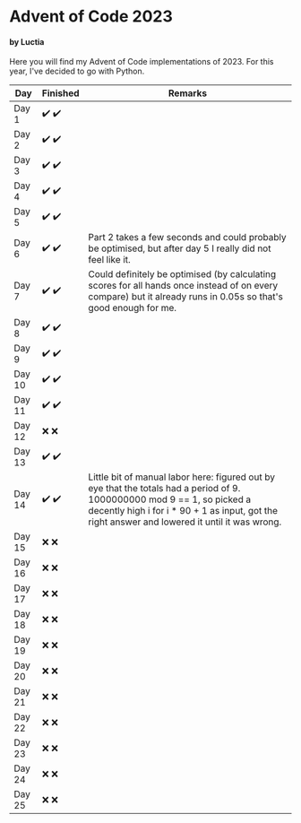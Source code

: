 # Advent of Code 2023
#### by Luctia

Here you will find my Advent of Code implementations of 2023. For this year, I've decided to go with Python.

| Day           | Finished                              | Remarks                                                                                                                                                                                                                    |
| --------------|---------------------------------------|----------------------------------------------------------------------------------------------------------------------------------------------------------------------------------------------------------------------------|
| Day 1         | :heavy_check_mark: :heavy_check_mark: |                                                                                                                                                                                                                            |
| Day 2         | :heavy_check_mark: :heavy_check_mark: |                                                                                                                                                                                                                            |
| Day 3         | :heavy_check_mark: :heavy_check_mark: |                                                                                                                                                                                                                            |
| Day 4         | :heavy_check_mark: :heavy_check_mark: |                                                                                                                                                                                                                            |
| Day 5         | :heavy_check_mark: :heavy_check_mark: |                                                                                                                                                                                                                            |
| Day 6         | :heavy_check_mark: :heavy_check_mark: | Part 2 takes a few seconds and could probably be optimised, but after day 5 I really did not feel like it.                                                                                                                 |
| Day 7         | :heavy_check_mark: :heavy_check_mark: | Could definitely be optimised (by calculating scores for all hands once instead of on every compare) but it already runs in 0.05s so that's good enough for me.                                                            |
| Day 8         | :heavy_check_mark: :heavy_check_mark: |                                                                                                                                                                                                                            |
| Day 9         | :heavy_check_mark: :heavy_check_mark: |                                                                                                                                                                                                                            |
| Day 10        | :heavy_check_mark: :heavy_check_mark: |                                                                                                                                                                                                                            |
| Day 11        | :heavy_check_mark: :heavy_check_mark: |                                                                                                                                                                                                                            |
| Day 12        | :x: :x:                               |                                                                                                                                                                                                                            |
| Day 13        | :heavy_check_mark: :heavy_check_mark: |                                                                                                                                                                                                                            |
| Day 14        | :heavy_check_mark: :heavy_check_mark: | Little bit of manual labor here: figured out by eye that the totals had a period of 9. 1000000000 mod 9 == 1, so picked a decently high i for i * 90 + 1 as input, got the right answer and lowered it until it was wrong. |
| Day 15        | :x: :x:                               |                                                                                                                                                                                                                            |
| Day 16        | :x: :x:                               |                                                                                                                                                                                                                            |
| Day 17        | :x: :x:                               |                                                                                                                                                                                                                            |
| Day 18        | :x: :x:                               |                                                                                                                                                                                                                            |
| Day 19        | :x: :x:                               |                                                                                                                                                                                                                            |
| Day 20        | :x: :x:                               |                                                                                                                                                                                                                            |
| Day 21        | :x: :x:                               |                                                                                                                                                                                                                            |
| Day 22        | :x: :x:                               |                                                                                                                                                                                                                            |
| Day 23        | :x: :x:                               |                                                                                                                                                                                                                            |
| Day 24        | :x: :x:                               |                                                                                                                                                                                                                            |
| Day 25        | :x: :x:                               |                                                                                                                                                                                                                            |